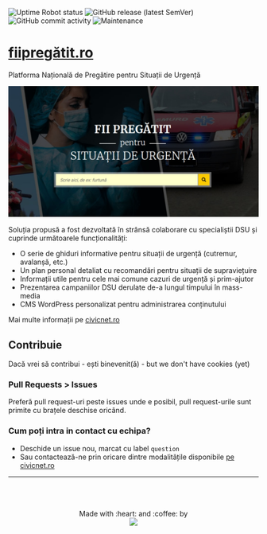 ![Uptime Robot status](https://img.shields.io/uptimerobot/status/m784577212-43cc893463cb19f7f3c6933f?label=fiipregatit.ro&style=flat-square) ![GitHub release (latest SemVer)](https://img.shields.io/github/v/release/civicnet/fiipregatit.ro?style=flat-square) ![GitHub commit activity](https://img.shields.io/github/commit-activity/y/civicnet/fiipregatit.ro?style=flat-square) ![Maintenance](https://img.shields.io/maintenance/yes/2020?style=flat-square)

# [fiipregătit.ro](https://fiipregatit.ro)
Platforma Națională de Pregătire pentru Situații de Urgență

<img src="site/web/app/themes/fiipregatit/resources/assets/images/share_fb_default_covid.jpg" />

Soluția propusă a fost dezvoltată în strânsă colaborare cu specialiștii DSU și cuprinde următoarele funcționalități:

- O serie de ghiduri informative pentru situații de urgență (cutremur, avalanșă, etc.)
- Un plan personal detaliat cu recomandări pentru situații de supraviețuire
- Informații utile pentru cele mai comune cazuri de urgență și prim-ajutor
- Prezentarea campaniilor DSU derulate de-a lungul timpului în mass-media
- CMS WordPress personalizat pentru administrarea conținutului

Mai multe informații pe [civicnet.ro](https://civicnet.ro/)

## Contribuie

Dacă vrei să contribui - ești binevenit(ă) - but we don't have cookies (yet) 

### Pull Requests > Issues
Preferă pull request-uri peste issues unde e posibil, pull request-urile sunt primite cu brațele deschise oricând.  

### Cum poți intra in contact cu echipa?
- Deschide un issue nou, marcat cu label `question`
- Sau contactează-ne prin oricare dintre modalitățile disponibile [pe civicnet.ro](https://civicnet.ro/contact)

----------

<div align="center">
	<br>
	<br>
	<br>
  <div>
    Made with :heart: and :coffee: by
  </div>
  <img src="https://civicnet.ro/CivicNet_Logo.svg" width="170px"/>
  <br>
</div>
